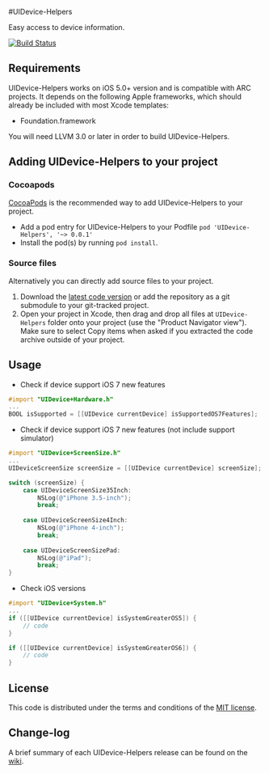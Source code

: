 #UIDevice-Helpers

Easy access to device information.

[![Build Status](https://api.travis-ci.org/NZN/UIDevice-Helpers.png)](https://api.travis-ci.org/NZN/UIDevice-Helpers.png)

## Requirements

UIDevice-Helpers works on iOS 5.0+ version and is compatible with ARC projects. It depends on the following Apple frameworks, which should already be included with most Xcode templates:

* Foundation.framework

You will need LLVM 3.0 or later in order to build UIDevice-Helpers.

## Adding UIDevice-Helpers to your project

### Cocoapods

[CocoaPods](http://cocoapods.org) is the recommended way to add UIDevice-Helpers to your project.

* Add a pod entry for UIDevice-Helpers to your Podfile `pod 'UIDevice-Helpers', '~> 0.0.1'`
* Install the pod(s) by running `pod install`.

### Source files

Alternatively you can directly add source files to your project.

1. Download the [latest code version](https://github.com/NZN/UIDevice-Helpers/archive/master.zip) or add the repository as a git submodule to your git-tracked project.
2. Open your project in Xcode, then drag and drop all files at `UIDevice-Helpers` folder onto your project (use the "Product Navigator view"). Make sure to select Copy items when asked if you extracted the code archive outside of your project.

## Usage

* Check if device support iOS 7 new features

```objective-c
#import "UIDevice+Hardware.h"
...
BOOL isSupported = [[UIDevice currentDevice] isSupportedOS7Features];
```

* Check if device support iOS 7 new features (not include support simulator)

```objective-c
#import "UIDevice+ScreenSize.h"
...
UIDeviceScreenSize screenSize = [[UIDevice currentDevice] screenSize];

switch (screenSize) {
	case UIDeviceScreenSize35Inch:
		NSLog(@"iPhone 3.5-inch");
        break;
            
	case UIDeviceScreenSize4Inch:
		NSLog(@"iPhone 4-inch");
		break;
            
	case UIDeviceScreenSizePad:
		NSLog(@"iPad");
		break;
}
```

* Check iOS versions

```objective-c
#import "UIDevice+System.h"
...
if ([[UIDevice currentDevice] isSystemGreaterOS5]) {
	// code
}

if ([[UIDevice currentDevice] isSystemGreaterOS6]) {
	// code
}
```

## License

This code is distributed under the terms and conditions of the [MIT license](LICENSE).

## Change-log

A brief summary of each UIDevice-Helpers release can be found on the [wiki](https://github.com/NZN/UIDevice-Helpers/wiki/Change-log).